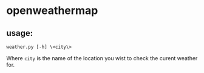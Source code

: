 openweathermap
==============

usage:
------

`weather.py [-h] \<city\>`

Where `city` is the name of the location you wist to check the curent weather for.




